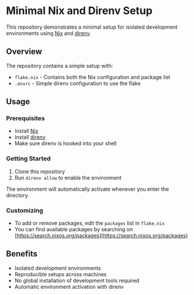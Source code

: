 # Minimal Nix and Direnv Setup

This repository demonstrates a minimal setup for isolated development environments using [Nix](https://nixos.org/) and [direnv](https://direnv.net/).

## Overview

The repository contains a simple setup with:
- `flake.nix` - Contains both the Nix configuration and package list
- `.envrc` - Simple direnv configuration to use the flake

## Usage

### Prerequisites

- Install [Nix](https://nixos.org/download.html)
- Install [direnv](https://direnv.net/docs/installation.html)
- Make sure direnv is hooked into your shell

### Getting Started

1. Clone this repository
2. Run `direnv allow` to enable the environment

The environment will automatically activate whenever you enter the directory.

### Customizing

- To add or remove packages, edit the `packages` list in `flake.nix`
- You can find available packages by searching on [https://search.nixos.org/packages](https://search.nixos.org/packages)

## Benefits

- Isolated development environments
- Reproducible setups across machines
- No global installation of development tools required
- Automatic environment activation with direnv
